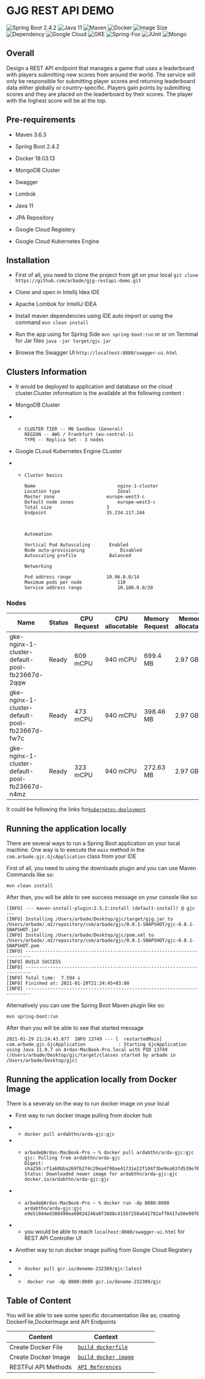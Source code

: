 # GJG REST API DEMO
![Spring Boot 2.4.2](https://img.shields.io/badge/spring--boot-2.4.2-green)
![Java 11](https://img.shields.io/badge/Java-11-green)
![Maven](https://img.shields.io/badge/maven-3.6.3-blue)
![Docker](https://img.shields.io/badge/docker%20build-passing-green)
![Image Size](https://img.shields.io/badge/image%20size-293%20MB-blue)
![Dependency](https://img.shields.io/badge/dependency-up--to--date-green)
![Google Cloud](https://img.shields.io/badge/google--cloud-registery-blue)
![GKE](https://img.shields.io/badge/google--cloud-kubernetes-blue)
![Spring-Fox](https://img.shields.io/badge/spring--fox-swagger-orange)
![JUnit](https://img.shields.io/badge/Junit-v5-blue)
![Mongo](https://img.shields.io/badge/MongoDB-cluster-brightgreen)

## Overall

Design a REST API endpoint that manages a game that uses a leaderboard with players submitting new scores from around the world. The service will only be responsible for submitting player scores and returning leaderboard data either globally or country-specific.
Players gain points by submitting scores and they are placed on the leaderboard by their scores. The player with the highest score will be at the top.

## Pre-requirements

- Maven 3.6.3

- Spring Boot 2.4.2

- Docker 19.03.13

- MongoDB Cluster

- Swagger

- Lombok

- Java 11

- JPA Repository

- Google Cloud Registery

- Google Cloud Kubernetes Engine

## Installation

- First of all, you need to clone the project from git on your local ``git clone https://github.com/arbade/gjg-restapi-demo.git``

- Clone and open in Intellij Idea IDE

- Apache Lombok for IntelliJ IDEA

- Install maven dependencies using IDE auto import or using the command `mvn clean install `

- Run the app using for Spring Side `mvn spring-boot:run` or or on Terminal for Jar files `java -jar target/gjc.jar`

- Browse the Swagger UI `http://localhost:8080/swagger-ui.html`


## Clusters Information

- It would be deployed to application and database on the cloud cluster.Cluster information is the available at the following content :

- MongoDB Cluster

- -  ```
     CLUSTER TIER -- M0 Sandbox (General)
     REGION -- AWS / Frankfurt (eu-central-1)
     TYPE -- Replica Set - 3 nodes
     ```
- Google CLoud Kubernetes Engine CLuster

- - ```
    Cluster basics
    
    Name	                          nginx-1-cluster		
    Location type	                  Zonal		
    Master zone	                  europe-west3-c		
    Default node zones                europe-west3-c
    Total size	                  3		
    Endpoint	                  35.234.117.244
    	
    
    	
    Automation
   	
    Vertical Pod Autoscaling	   Enabled		
    Node auto-provisioning	           Disabled		
    Autoscaling profile	           Balanced	
    	
    Networking
   	
    Pod address range	          10.96.0.0/14		
    Maximum pods per node	          110		
    Service address range	          10.100.0.0/20		
    
    ```
    
### Nodes
| Name                                           | Status | CPU Request | CPU allocotable | Memory Request | Memory allocatable |   |   |   |
|------------------------------------------------|--------|-------------|-----------------|----------------|--------------------|---|---|---|
| gke-nginx-1-cluster-default-pool-fb23667d-2qqw |  Ready |   609 mCPU  |       940 mCPU  |      699.4 MB  |           2.97 GB  |   |   |   |
| gke-nginx-1-cluster-default-pool-fb23667d-fw7c |  Ready |   473 mCPU  |       940 mCPU  |     398.46 MB  |           2.97 GB  |   |   |   |
| gke-nginx-1-cluster-default-pool-fb23667d-n4mz |  Ready |   323 mCPU  |       940 mCPU  |     272.63 MB  |           2.97 GB  |   |   |   |    

        
        
It could be following the links for[`kubernetes-deployment`](/kubernetes.yml)

## Running the application locally

There are several ways to run a Spring Boot application on your local machine. One way is to execute the `main` method in the `com.arbade.gjc.GjcApplication` class from your IDE

First of all, you need to using the downloads plugin and you can use Maven Commands like so:

`mvn clean install`

After than, you will be able to see success message on your console like so:

```
[INFO] --- maven-install-plugin:2.5.2:install (default-install) @ gjc ---
[INFO] Installing /Users/arbade/Desktop/gjc/target/gjg.jar to /Users/arbade/.m2/repository/com/arbade/gjc/0.0.1-SNAPSHOT/gjc-0.0.1-SNAPSHOT.jar
[INFO] Installing /Users/arbade/Desktop/gjc/pom.xml to /Users/arbade/.m2/repository/com/arbade/gjc/0.0.1-SNAPSHOT/gjc-0.0.1-SNAPSHOT.pom
[INFO] ------------------------------------------------------------------------
[INFO] BUILD SUCCESS
[INFO] ------------------------------------------------------------------------
[INFO] Total time:  7.594 s
[INFO] Finished at: 2021-01-29T21:24:45+03:00
[INFO] ------------------------------------------------------------------------

```
Alternatively you can use the Spring Boot Maven plugin like so:

`mvn spring-boot:run`

After than you will be able to see that started message

`2021-01-29 21:24:43.877  INFO 13749 --- [  restartedMain] com.arbade.gjc.GjcApplication            : Starting GjcApplication using Java 11.0.7 on Ardas-MacBook-Pro.local with PID 13749 (/Users/arbade/Desktop/gjc/target/classes started by arbade in /Users/arbade/Desktop/gjc)`

## Running the application locally from Docker Image

There is a severaly on the way to run docker image on your local

- First way to run docker image pulling from docker hub

- - `docker pull ardabthn/arda-gjc:gjc`

- - ```
    arbade@Ardas-MacBook-Pro ~ % docker pull ardabthn/arda-gjc:gjc
    gjc: Pulling from ardabthn/arda-gjc
    Digest: sha256:cf1a60bba269fb274c20ea4798ae41731e22f104f3be9ea637d539e769b176fc
    Status: Downloaded newer image for ardabthn/arda-gjc:gjc
    docker.io/ardabthn/arda-gjc:gjc
    ```
- - ```
    arbade@Ardas-MacBook-Pro ~ % docker run -dp 8080:8080 ardabthn/arda-gjc:gjc
    e9e51844ed388490ea60024246a0f3888c4156f258a641792aff0417a50e99fb

    ```
- - you would be able to reach `localhost:8080/swagger-ui.html` for REST API Controller UI

- Another way to run docker image pulling from Google Cloud Registery

- - `docker pull gcr.io/deneme-232309/gjc:latest`

- - ` docker run -dp 8080:8080 gcr.io/deneme-232309/gjc`



## Table of Content

You will be able to see some specific documentation like as; creating DockerFile,DockerImage and API Endpoints 

| Content             | Context |   |   |   |
|---------------------|---------|---|---|---|
| Create Docker File  |[`build dockerfile`](documentation/create-dockerfile.md)         |   |   |   |
| Create Docker Image |[`build docker image`](documentation/create-docker-image.md)         |   |   |   |
| RESTFul API Methods |[`API References`](documentation/table-of-api-reference.md)         |   |   |   |






